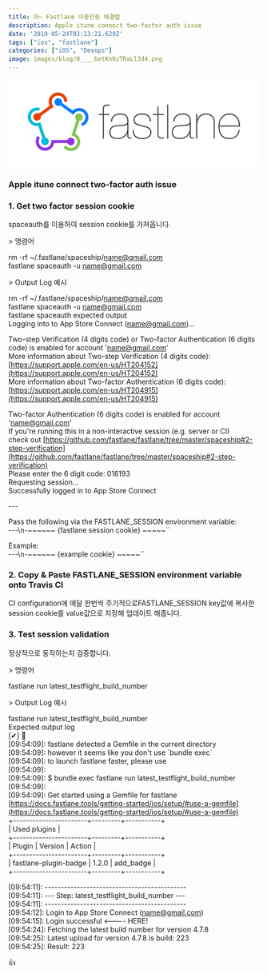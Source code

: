 ```yaml
---
title: 아~ Fastlane 이중인증 해결법
description: Apple itune connect two-factor auth issue
date: '2019-05-24T03:13:21.629Z'
tags: ["ios", "fastlane"]
categories: ["iOS", "Devops"]
image: images/blog/0____betKn9zTRaLl3d4.png
---
```


![](/images/blog/0____betKn9zTRaLl3d4.png)

### Apple itune connect two-factor auth issue

### 1\. Get two factor session cookie

spaceauth를 이용하여 session cookie를 가져옵니다.

\> 명령어

rm -rf ~/.fastlane/spaceship/name@gmail.com  
fastlane spaceauth -u name@gmail.com

\> Output Log 예시

rm -rf ~/.fastlane/spaceship/name@gmail.com  
fastlane spaceauth -u name@gmail.com  
fastlane spaceauth expected output  
Logging into to App Store Connect (name@gmail.com)...

Two-step Verification (4 digits code) or Two-factor Authentication (6 digits code) is enabled for account 'name@gmail.com'  
More information about Two-step Verification (4 digits code): [https://support.apple.com/en-us/HT204152](https://support.apple.com/en-us/HT204152)  
More information about Two-factor Authentication (6 digits code): [https://support.apple.com/en-us/HT204915](https://support.apple.com/en-us/HT204915)

Two-factor Authentication (6 digits code) is enabled for account 'name@gmail.com'  
If you're running this in a non-interactive session (e.g. server or CI)  
check out [https://github.com/fastlane/fastlane/tree/master/spaceship#2-step-verification](https://github.com/fastlane/fastlane/tree/master/spaceship#2-step-verification)  
Please enter the 6 digit code: 016193  
Requesting session...  
Successfully logged in to App Store Connect

\---

Pass the following via the FASTLANE\_SESSION environment variable:  
\---\\n-~~~~~~ {fastlane session cookie} ~~~~~\`\` 

Example:  
\---\\n-~~~~~~ {example cookie} ~~~~~\`\`

### 2\. Copy & Paste FASTLANE\_SESSION environment variable onto Travis CI

CI configuration에 매달 한번씩 주기적으로FASTLANE\_SESSION key값에 복사한 session cookie를 value값으로 지정해 업데이트 해줍니다.

### 3\. Test session validation

정상적으로 동작하는지 검증합니다.

\> 명령어

fastlane run latest\_testflight\_build\_number

\> Output Log 예시

fastlane run latest\_testflight\_build\_number  
Expected output log  
\[✔\] 🚀   
\[09:54:09\]: fastlane detected a Gemfile in the current directory  
\[09:54:09\]: however it seems like you don't use \`bundle exec\`  
\[09:54:09\]: to launch fastlane faster, please use  
\[09:54:09\]:   
\[09:54:09\]: $ bundle exec fastlane run latest\_testflight\_build\_number  
\[09:54:09\]:   
\[09:54:09\]: Get started using a Gemfile for fastlane [https://docs.fastlane.tools/getting-started/ios/setup/#use-a-gemfile](https://docs.fastlane.tools/getting-started/ios/setup/#use-a-gemfile)  
+-----------------------+---------+-----------+  
|                Used plugins                 |  
+-----------------------+---------+-----------+  
| Plugin                | Version | Action    |  
+-----------------------+---------+-----------+  
| fastlane-plugin-badge | 1.2.0   | add\_badge |  
+-----------------------+---------+-----------+

\[09:54:11\]: --------------------------------------------  
\[09:54:11\]: --- Step: latest\_testflight\_build\_number ---  
\[09:54:11\]: --------------------------------------------  
\[09:54:12\]: Login to App Store Connect (name@gmail.com)  
\[09:54:15\]: Login successful <---- HERE!  
\[09:54:24\]: Fetching the latest build number for version 4.7.8  
\[09:54:25\]: Latest upload for version 4.7.8 is build: 223  
\[09:54:25\]: Result: 223

👍